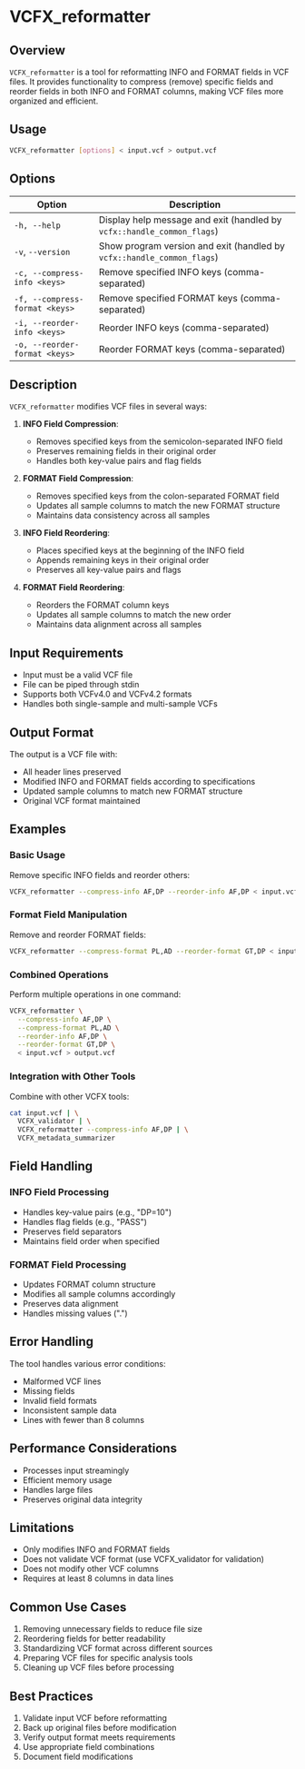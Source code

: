 # VCFX_reformatter

## Overview

`VCFX_reformatter` is a tool for reformatting INFO and FORMAT fields in VCF files. It provides functionality to compress (remove) specific fields and reorder fields in both INFO and FORMAT columns, making VCF files more organized and efficient.

## Usage

```bash
VCFX_reformatter [options] < input.vcf > output.vcf
```

## Options

| Option | Description |
|--------|-------------|
| `-h, --help` | Display help message and exit (handled by `vcfx::handle_common_flags`) |
| `-v`, `--version` | Show program version and exit (handled by `vcfx::handle_common_flags`) |
| `-c, --compress-info <keys>` | Remove specified INFO keys (comma-separated) |
| `-f, --compress-format <keys>` | Remove specified FORMAT keys (comma-separated) |
| `-i, --reorder-info <keys>` | Reorder INFO keys (comma-separated) |
| `-o, --reorder-format <keys>` | Reorder FORMAT keys (comma-separated) |

## Description

`VCFX_reformatter` modifies VCF files in several ways:

1. **INFO Field Compression**:
   - Removes specified keys from the semicolon-separated INFO field
   - Preserves remaining fields in their original order
   - Handles both key-value pairs and flag fields

2. **FORMAT Field Compression**:
   - Removes specified keys from the colon-separated FORMAT field
   - Updates all sample columns to match the new FORMAT structure
   - Maintains data consistency across all samples

3. **INFO Field Reordering**:
   - Places specified keys at the beginning of the INFO field
   - Appends remaining keys in their original order
   - Preserves all key-value pairs and flags

4. **FORMAT Field Reordering**:
   - Reorders the FORMAT column keys
   - Updates all sample columns to match the new order
   - Maintains data alignment across all samples

## Input Requirements

- Input must be a valid VCF file
- File can be piped through stdin
- Supports both VCFv4.0 and VCFv4.2 formats
- Handles both single-sample and multi-sample VCFs

## Output Format

The output is a VCF file with:
- All header lines preserved
- Modified INFO and FORMAT fields according to specifications
- Updated sample columns to match new FORMAT structure
- Original VCF format maintained

## Examples

### Basic Usage

Remove specific INFO fields and reorder others:

```bash
VCFX_reformatter --compress-info AF,DP --reorder-info AF,DP < input.vcf > output.vcf
```

### Format Field Manipulation

Remove and reorder FORMAT fields:

```bash
VCFX_reformatter --compress-format PL,AD --reorder-format GT,DP < input.vcf > output.vcf
```

### Combined Operations

Perform multiple operations in one command:

```bash
VCFX_reformatter \
  --compress-info AF,DP \
  --compress-format PL,AD \
  --reorder-info AF,DP \
  --reorder-format GT,DP \
  < input.vcf > output.vcf
```

### Integration with Other Tools

Combine with other VCFX tools:

```bash
cat input.vcf | \
  VCFX_validator | \
  VCFX_reformatter --compress-info AF,DP | \
  VCFX_metadata_summarizer
```

## Field Handling

### INFO Field Processing
- Handles key-value pairs (e.g., "DP=10")
- Handles flag fields (e.g., "PASS")
- Preserves field separators
- Maintains field order when specified

### FORMAT Field Processing
- Updates FORMAT column structure
- Modifies all sample columns accordingly
- Preserves data alignment
- Handles missing values (".")

## Error Handling

The tool handles various error conditions:
- Malformed VCF lines
- Missing fields
- Invalid field formats
- Inconsistent sample data
- Lines with fewer than 8 columns

## Performance Considerations

- Processes input streamingly
- Efficient memory usage
- Handles large files
- Preserves original data integrity

## Limitations

- Only modifies INFO and FORMAT fields
- Does not validate VCF format (use VCFX_validator for validation)
- Does not modify other VCF columns
- Requires at least 8 columns in data lines

## Common Use Cases

1. Removing unnecessary fields to reduce file size
2. Reordering fields for better readability
3. Standardizing VCF format across different sources
4. Preparing VCF files for specific analysis tools
5. Cleaning up VCF files before processing

## Best Practices

1. Validate input VCF before reformatting
2. Back up original files before modification
3. Verify output format meets requirements
4. Use appropriate field combinations
5. Document field modifications 
